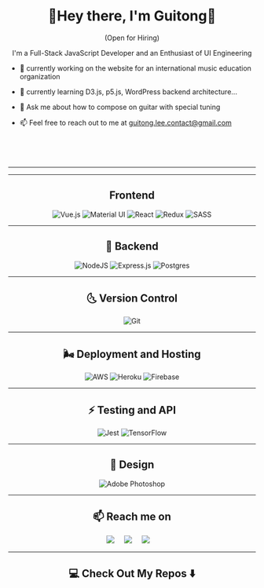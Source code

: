 
<h1 align="center"> 👋Hey there, I'm Guitong🌿 </h1>
 
<p align="center"> (Open for Hiring)</p>
 
 

<p  align="center"> I'm a Full-Stack JavaScript Developer and an Enthusiast of UI Engineering

- 🦙 currently working on the website for an international music education organization
- 🌱 currently learning D3.js, p5.js, WordPress backend architecture...
- 💬 Ask me about how to compose on guitar with special tuning
- 📫 Feel free to reach out to me at guitong.lee.contact@gmail.com</p>

  <br> 
 
<br> 
 
<hr>
 
<hr>

<h2 align="center">  Frontend</h2>
<p align="center">
 <img alt="Vue.js" src="https://img.shields.io/badge/vuejs%20-%2335495e.svg?&style=for-the-badge&logo=vue.js&logoColor=%234FC08D"/> <img alt="Material UI" src="https://img.shields.io/badge/material%20ui%20-%230081CB.svg?&style=for-the-badge&logo=material-ui&logoColor=white"/> <img alt="React" src="https://img.shields.io/badge/react%20-%2320232a.svg?&style=for-the-badge&logo=react&logoColor=%2361DAFB"/> <img alt="Redux" src="https://img.shields.io/badge/redux%20-%23593d88.svg?&style=for-the-badge&logo=redux&logoColor=white"/> <img alt="SASS" src="https://img.shields.io/badge/SASS%20-hotpink.svg?&style=for-the-badge&logo=SASS&logoColor=white"/>

</p>
<hr>

<h2 align="center"> 🔭 Backend</h2>
<p align="center"> 
<img alt="NodeJS" src="https://img.shields.io/badge/node.js%20-%2343853D.svg?&style=for-the-badge&logo=node.js&logoColor=white"/> 
 <img alt="Express.js" src="https://img.shields.io/badge/express.js%20-%23404d59.svg?&style=for-the-badge"/>   <img alt="Postgres" src ="https://img.shields.io/badge/postgres-%23316192.svg?&style=for-the-badge&logo=postgresql&logoColor=white"/></p>

<hr>

<h2 align="center"> 🌜 Version Control </h2>
<p align="center">
<img alt="Git" src="https://img.shields.io/badge/git%20-%23F05033.svg?&style=for-the-badge&logo=git&logoColor=white"/></p>
<hr>

<h2 align="center"> 🌬 Deployment and Hosting</h2>
<p  align="center"><img alt="AWS" src="https://img.shields.io/badge/AWS%20-%23FF9900.svg?&style=for-the-badge&logo=amazon-aws&logoColor=white"/> <img alt="Heroku" src="https://img.shields.io/badge/heroku%20-%23430098.svg?&style=for-the-badge&logo=heroku&logoColor=white"/> <img alt="Firebase" src="https://img.shields.io/badge/firebase%20-%23039BE5.svg?&style=for-the-badge&logo=firebase"/> </p>

<hr>

<h2 align="center"> ⚡️ Testing and API</h2>
<p  align="center"><img alt="Jest" src="https://img.shields.io/badge/-jest-%23C21325?&style=for-the-badge&logo=jest&logoColor=white"/> <img alt="TensorFlow" src="https://img.shields.io/badge/TensorFlow%20-%23FF6F00.svg?&style=for-the-badge&logo=TensorFlow&logoColor=white" />
 </p>
<hr>
<h2 align="center"> 🌈 Design</h2>
<p  align="center"><img alt="Adobe Photoshop" src="https://img.shields.io/badge/adobe%20photoshop%20-%2331A8FF.svg?&style=for-the-badge&logo=adobe%20photoshop&logoColor=white"/>
 </p>
 

<hr>

<h2  align="center">📫 Reach me on</h2>
<p align="center">
  <a target="_blank"href="https://www.linkedin.com/in/ileriayo-adebiyi-0328b1101/"><img src="https://img.shields.io/badge/linkedin-%230077B5.svg?&style=for-the-badge&logo=linkedin&logoColor=white" /></a>&nbsp;&nbsp;&nbsp;&nbsp;
  <a target="_blank"href="https://twitter.com/guitonglee"><img src="https://img.shields.io/badge/twitter-%231DA1F2.svg?&style=for-the-badge&logo=twitter&logoColor=white" /></a>&nbsp;&nbsp;&nbsp;&nbsp;
  <a href="mailto:ileriayoadebiyi@gmail.com?subject=Hello%20Ileri,%20From%20Github"><img src="https://img.shields.io/badge/gmail-%23D14836.svg?&style=for-the-badge&logo=gmail&logoColor=white" /></a>&nbsp;&nbsp;&nbsp;&nbsp;
</p>

<hr>

<h2  align="center">💻 Check Out My Repos ⬇️ </h2>
